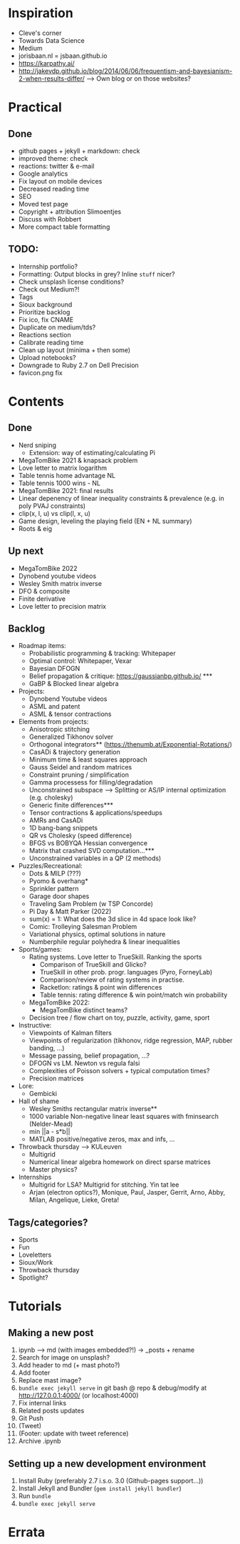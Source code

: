 # Inspiration 
- Cleve's corner
- Towards Data Science
- Medium
- jorisbaan.nl =  jsbaan.github.io
- https://karpathy.ai/
- http://jakevdp.github.io/blog/2014/06/06/frequentism-and-bayesianism-2-when-results-differ/
--> Own blog or on those websites?

# Practical

## Done
- github pages + jekyll + markdown: check
- improved theme: check
- reactions: twitter & e-mail
- Google analytics
- Fix layout on mobile devices
- Decreased reading time
- SEO
- Moved test page
- Copyright + attribution Slimoentjes
- Discuss with Robbert
- More compact table formatting

## TODO:

- Internship portfolio?
- Formatting: Output blocks in grey? Inline ```stuff``` nicer?
- Check unsplash license conditions?
- Check out Medium?!
- Tags
- Sioux background
- Prioritize backlog
- Fix ico, fix CNAME
- Duplicate on medium/tds?
- Reactions section
- Calibrate reading time
- Clean up layout (minima + then some)
- Upload notebooks? 
- Downgrade to Ruby 2.7 on Dell Precision
- favicon.png fix

# Contents

## Done

- Nerd sniping
	- Extension: way of estimating/calculating Pi
- MegaTomBike 2021 & knapsack problem
- Love letter to matrix logarithm
- Table tennis home advantage NL
- Table tennis 1000 wins - NL
- MegaTomBike 2021: final results
- Linear depenency of linear inequality constraints & prevalence (e.g. in poly PVAJ constraints)
- clip(x, l, u) vs clip(l, x, u)
- Game design, leveling the playing field (EN + NL summary)
- Roots & eig

## Up next

- MegaTomBike 2022
- Dynobend youtube videos
- Wesley Smith matrix inverse
- DFO & composite
- Finite derivative
- Love letter to precision matrix


## Backlog

- Roadmap items:
	- Probabilistic programming & tracking: Whitepaper
	- Optimal control: Whitepaper, Vexar
	- Bayesian DFOGN
	- Belief propagation & critique: https://gaussianbp.github.io/ ***
	- GaBP & Blocked linear algebra
- Projects:
	- Dynobend Youtube videos
	- ASML and patent
	- ASML & tensor contractions
- Elements from projects:
	- Anisotropic stitching
	- Generalized Tikhonov solver
	- Orthogonal integrators** (https://thenumb.at/Exponential-Rotations/)
	- CasADi & trajectory generation
	- Minimum time & least squares approach
	- Gauss Seidel and random matrices
	- Constraint pruning / simplification
	- Gamma processess for filling/degradation
	- Unconstrained subspace --> Splitting or AS/IP internal optimization (e.g. cholesky)
	- Generic finite differences***
	- Tensor contractions & applications/speedups
	- AMRs and CasADi
	- 1D bang-bang snippets
	- QR vs Cholesky (speed difference)
	- BFGS vs BOBYQA Hessian convergence
	- Matrix that crashed SVD computation...***
	- Unconstrained variables in a QP (2 methods)
- Puzzles/Recreational:
	- Dots & MILP (???)
	- Pyomo & overhang*
	- Sprinkler pattern
	- Garage door shapes
	- Traveling Sam Problem (w TSP Concorde)
	- Pi Day & Matt Parker (2022)
	- sum(x) = 1: What does the 3d slice in 4d space look like?
	- Comic: Trolleying Salesman Problem
	- Variational physics, optimal solutions in nature
	- Numberphile regular polyhedra & linear inequalities
- Sports/games:
	- Rating systems. Love letter to TrueSkill. Ranking the sports
		- Comparison of TrueSkill and Glicko?
		- TrueSkill in other prob. progr. languages (Pyro, ForneyLab)
		- Comparison/review of rating systems in practise.
		- Racketlon: ratings & point win differences
		- Table tennis: rating difference & win point/match win probability
	- MegaTomBike 2022:
		- MegaTomBike distinct teams?
	- Decision tree / flow chart on toy, puzzle, activity, game, sport
- Instructive:
	- Viewpoints of Kalman filters
	- Viewpoints of regularization (tikhonov, ridge regression, MAP, rubber banding, ...)
	- Message passing, belief propagation, ...?
	- DFOGN vs LM. Newton vs regula falsi
	- Complexities of Poisson solvers + typical computation times?
	- Precision matrices
- Lore:
	- Gembicki
- Hall of shame
	- Wesley Smiths rectangular matrix inverse**
	- 1000 variable Non-negative linear least squares with fminsearch (Nelder-Mead)
	- min ||a - s*b||
	- MATLAB positive/negative zeros, max and infs, ...
- Throwback thursday --> KULeuven
	- Multigrid
	- Numerical linear algebra homework on direct sparse matrices
	- Master physics?
- Internships
	- Multigrid for LSA? Multigrid for stitching. Yin tat lee
	- Arjan (electron optics?), Monique, Paul, Jasper, Gerrit, Arno, Abby, Milan, Angelique, Lieke, Greta!
	

## Tags/categories?
- Sports
- Fun
- Loveletters
- Sioux/Work
- Throwback thursday
- Spotlight?

# Tutorials

## Making a new post
1. ipynb --> md (with images embedded?!) -> _posts + rename
2. Search for image on unsplash?
3. Add header to md (+ mast photo?)
4. Add footer
5. Replace mast image?
6. `bundle exec jekyll serve` in git bash @ repo & debug/modify at http://127.0.0.1:4000/ (or localhost:4000)
7. Fix internal links
8. Related posts updates
9. Git Push
10. (Tweet)
11. (Footer: update with tweet reference)
12. Archive .ipynb

## Setting up a new development environment
1. Install Ruby (preferably 2.7 i.s.o. 3.0 (Github-pages support...))
2. Install Jekyll and Bundler (`gem install jekyll bundler`)
3. Run `bundle`
4. `bundle exec jekyll serve`

# Errata